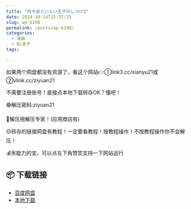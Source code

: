 ```yaml
---
title: "対々会といとい王子のしつけ2"
date: 2024-10-14T15:32:25
slug: wp-6198
permalink: /posts/wp-6198/
categories:
  - 漫画
  - BL本子
tags:

---
```


如果两个网盘都没有资源了，看这个网站👉①link3.cc/xianyu21或②vlink.cc/ziyuan21

不需要注册账号！直接点本地下载转存OK？懂吧！

🟢解压密码:ziyuan21

🔵解压用解压专家！(应用商店有)

🟡转存的链接网盘有教程！一定要看教程！按教程操作！不按教程操作你不会解压！

💰🈶能力的宝，可以点左下角赞赏支持一下网站运行

## 📦 下载链接
- [百度网盘](https://blziyuan21.com/pay-download/6198?key=fed9b8c39e&down_id=0)
- [本地下载](https://blziyuan21.com/pay-download/6198?key=fed9b8c39e&down_id=1)

